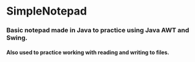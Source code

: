 # SimpleNotepad

### Basic notepad made in Java to practice using Java AWT and Swing.

#### Also used to practice working with reading and writing to files.
